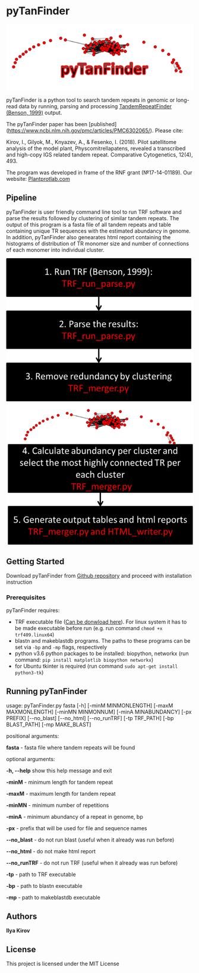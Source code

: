 # pyTanFinder


![pyTanFinder](https://github.com/Kirovez/pyTanFinder/blob/master/picture.png)


pyTanFinder is a python tool to search tandem repeats in genomic or long-read data by running, parsing and processing [TandemRepeatFinder (Benson, 1999)](https://tandem.bu.edu/trf/trf.html) output.

The pyTanFinder paper has been
[published] (https://www.ncbi.nlm.nih.gov/pmc/articles/PMC6302065/). Please cite:

Kirov, I., Gilyok, M., Knyazev, A., & Fesenko, I. (2018). Pilot satellitome analysis of the model plant, Physcomitrellapatens, revealed a transcribed and high-copy IGS related tandem repeat. Comparative Cytogenetics, 12(4), 493.

The program was developed in frame of the RNF grant (№17-14-01189). Our website: [Plantprotlab.com](http://plantprotlab.com/)


## Pipeline
pyTanFinder is user friendly command line tool to run TRF software and parse the results followed by clustering of similar tandem repeats. The output of this program is a fasta file of all tandem repeats and table containing unique TR sequences with the estimated abundancy in genome. In addition, pyTanFinder also genearates html report containing the histograms of distribution of TR monomer size and number of connections of each monomer into individual cluster. 

![pipeline](https://github.com/Kirovez/pyTanFinder/blob/master/pipeline.png)


## Getting Started

Download pyTanFinder from [Github repository](https://github.com/Kirovez/pyTanFinder) and proceed with installation instruction

### Prerequisites

pyTanFinder requires:
* TRF executable file ([Can be donwload here](https://tandem.bu.edu/trf/trf.download.html)). 
For linux system it has to be made executable before run (e.g. run command `chmod +x trf409.linux64`)
* blastn and makeblastdb programs. The paths to these programs can be set via `-bp` and `-mp` flags, respectively
* python v3.6
python packages to be installed: biopython, networkx
(run command: `pip install matplotlib biopython networkx`)
* for Ubuntu tkinter is required (run command `sudo apt-get install python3-tk`)

## Running pyTanFinder
usage: pyTanFinder.py fasta [-h] [-minM MINMONLENGTH] [-maxM MAXMONLENGTH]
                      [-minMN MINMONNUM] [-minA MINABUNDANCY] [-px PREFIX]
                      [--no_blast] [--no_html] [--no_runTRF] [-tp TRF_PATH]
                      [-bp BLAST_PATH] [-mp MAKE_BLAST]

positional arguments:

**fasta**  - fasta file where tandem repeats will be found

optional arguments:

**-h, --help** show this help message and exit

**-minM** - minimum length for tandem repeat

**-maxM** - maximum length for tandem repeat

**-minMN** - minimum number of repetitions

**-minA** - minimum abundancy of a repeat in genome, bp

**-px** - prefix that will be used for file and sequence names

**--no_blast** - do not run blast (useful when it already was run before)

**--no_html** - do not make html report

**--no_runTRF** - do not run TRF (useful when it already was run before)

**-tp** - path to TRF executable

**-bp** - path to blastn executable

**-mp** - path to makeblastdb executable


## Authors

**Ilya Kirov** 


## License

This project is licensed under the MIT License
